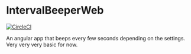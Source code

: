 # IntervalBeeperWeb

[![CircleCI](https://circleci.com/gh/ichikareman2/interval-beeper-web.svg?style=svg)](https://circleci.com/gh/ichikareman2/interval-beeper-web)

An angular app that beeps every few seconds depending on the settings. Very very very basic for now.